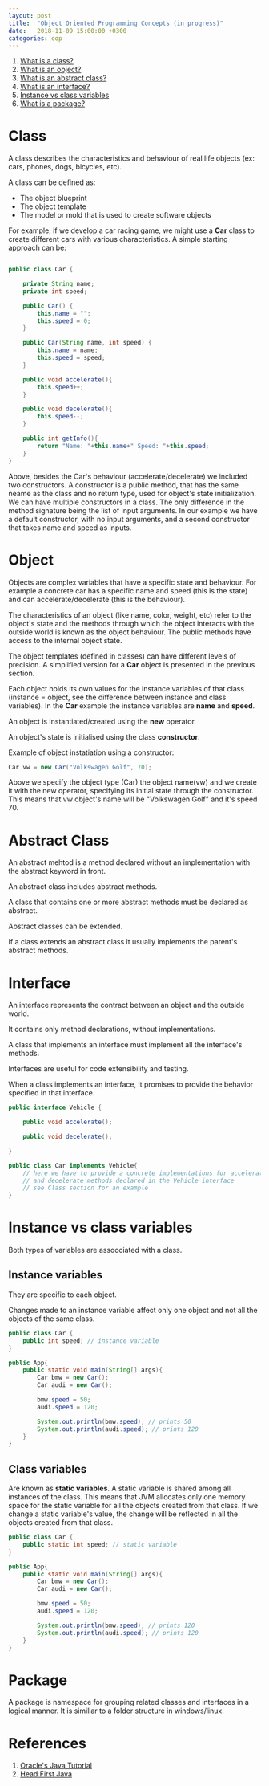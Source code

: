 ```yaml
---
layout: post
title:  "Object Oriented Programming Concepts (in progress)"
date:   2018-11-09 15:00:00 +0300
categories: oop
---
```


1. [What is a class?](#class)
2. [What is an object?](#object)
3. [What is an abstract class?](#abstract-class)
4. [What is an interface?](#abstract-class)
5. [Instance vs class variables](#instance-vs-class-variables)
6. [What is a package?](#package)

# Class

A class describes the characteristics and behaviour of real life objects (ex: cars, phones, dogs, bicycles, etc).

A class can be defined as:
- The object blueprint
- The object template
- The model or mold that is used to create software objects

For example, if we develop a car racing game, we might use a __Car__ class to create different cars with various characteristics. A simple starting approach can be:

```java

public class Car {

    private String name;
    private int speed;

    public Car() {
        this.name = "";
        this.speed = 0;
    }

    public Car(String name, int speed) {
        this.name = name;
        this.speed = speed;
    }

    public void accelerate(){
        this.speed++;
    }

    public void decelerate(){
        this.speed--;
    }

    public int getInfo(){
        return "Name: "+this.name+" Speed: "+this.speed;
    }
}

```

Above, besides the Car's behaviour (accelerate/decelerate) we included two constructors. A constructor is a public method, that has the same neame as the class and no return type, used for object's state initialization. We can have multiple constructors in a class. The only difference in the method signature being the list of input arguments. In our example we have a default constructor, with no input arguments, and a second constructor that takes name and speed as inputs.

# Object

Objects are complex variables that have a specific state and behaviour. For example a concrete car has a specific name and speed (this is the state) and can accelerate/decelerate (this is the behaviour). 

The characteristics of an object (like name, color, weight, etc) refer to the object's state and the methods through which the object interacts with the outside world is known as the object behaviour. The public methods have access to the internal object state.

The object templates (defined in classes) can have different levels of precision. A simplified version for a __Car__ object is presented in the previous section. 

Each object holds its own values for the instance variables of that class (instance = object, see the difference between instance and class variables). In the __Car__ example the instance variables are __name__ and __speed__.

An object is instantiated/created using the __new__ operator. 

An object's state is initialised using the class __constructor__.

 

Example of object instatiation using a constructor:

```java
Car vw = new Car("Volkswagen Golf", 70);
```

Above we specify the object type (Car) the object name(vw) and we create it with the new operator, specifying its initial state through the constructor. This means that vw object's name will be "Volkswagen Golf" and it's speed 70.

# Abstract Class

An abstract mehtod is a method declared without an implementation with the abstract keyword in front.

An abstract class includes abstract methods.

A class that contains one or more abstract methods must be declared as abstract.

Abstract classes can be extended.

If a class extends an abstract class it usually implements the parent's abstract methods. 

# Interface

An interface represents the contract between an object and the outside world.

It contains only method declarations, without implementations.

A class that implements an interface must implement all the interface's methods.

Interfaces are useful for code extensibility and testing. 

When a class implements an interface, it promises to provide the behavior specified in that interface.

```java
public interface Vehicle {

    public void accelerate();

    public void decelerate();

}

public class Car implements Vehicle{
    // here we have to provide a concrete implementations for accelerate 
    // and decelerate methods declared in the Vehicle interface 
    // see Class section for an example
}
```


# Instance vs class variables

Both types of variables are assoociated with a class. 

## Instance variables

They are specific to each object. 

Changes made to an instance variable affect only one object and not all the objects of the same class.

```java
public class Car {
    public int speed; // instance variable
}

public App{
    public static void main(String[] args){
        Car bmw = new Car();
        Car audi = new Car();

        bmw.speed = 50;
        audi.speed = 120;

        System.out.println(bmw.speed); // prints 50
        System.out.println(audi.speed); // prints 120
    }
}
```

## Class variables 
Are known as __static variables__. A static variable is shared among all instances of the class. This means that JVM allocates only one memory space for the static variable for all the objects created from that class. If we change a static variable's value, the change will be reflected in all the objects created from that class. 

```java
public class Car {
    public static int speed; // static variable
}

public App{
    public static void main(String[] args){
        Car bmw = new Car();
        Car audi = new Car();

        bmw.speed = 50;
        audi.speed = 120;

        System.out.println(bmw.speed); // prints 120
        System.out.println(audi.speed); // prints 120
    }
}
```

# Package

A package is namespace for grouping related classes and interfaces in a logical manner.
It is simillar to a folder structure in windows/linux.

# References
1. [Oracle's Java Tutorial](#https://docs.oracle.com/javase/tutorial/java/index.html)
2. [Head First Java](#https://www.oreilly.com/library/view/head-first-java/0596009208/)